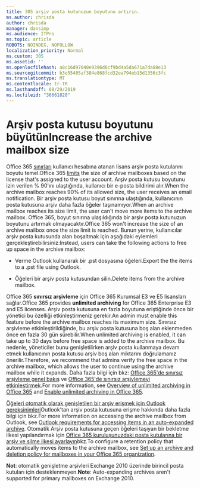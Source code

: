 ```yaml
---
title: 305 arşiv posta kutunuzun boyutunu artırın.
ms.author: chrisda
author: chrisda
manager: dansimp
ms.audience: ITPro
ms.topic: article
ROBOTS: NOINDEX, NOFOLLOW
localization_priority: Normal
ms.custom: 305
ms.assetid: ''
ms.openlocfilehash: a8c16d97040e9396d6cf9bd4a5da671a7da88e13
ms.sourcegitcommit: b3e55405af384e868fcd32ea794eb15d1356c3fc
ms.translationtype: MT
ms.contentlocale: tr-TR
ms.lasthandoff: 08/29/2019
ms.locfileid: "36661820"
---
```

# <a name="increase-the-archive-mailbox-size"></a><span data-ttu-id="c876b-102">Arşiv posta kutusu boyutunu büyütün</span><span class="sxs-lookup"><span data-stu-id="c876b-102">Increase the archive mailbox size</span></span>

<span data-ttu-id="c876b-103">Office 365 [sınırları](https://docs.microsoft.com/office365/servicedescriptions/exchange-online-service-description/exchange-online-limits#mailbox-storage-limits) kullanıcı hesabına atanan lisans arşiv posta kutularını boyutu temel.</span><span class="sxs-lookup"><span data-stu-id="c876b-103">Office 365 [limits](https://docs.microsoft.com/office365/servicedescriptions/exchange-online-service-description/exchange-online-limits#mailbox-storage-limits) the size of archive mailboxes based on the license that's assigned to the user account.</span></span> <span data-ttu-id="c876b-104">Arşiv posta kutusu boyutunu izin verilen % 90'ını ulaştığında, kullanıcı bir e-posta bildirimi alır.</span><span class="sxs-lookup"><span data-stu-id="c876b-104">When the archive mailbox reaches 90% of its allowed size, the user receives an email notification.</span></span> <span data-ttu-id="c876b-105">Bir arşiv posta kutusu boyut sınırına ulaştığında, kullanıcının posta kutusuna arşiv daha fazla öğeler taşınamıyor.</span><span class="sxs-lookup"><span data-stu-id="c876b-105">When an archive mailbox reaches its size limit, the user can't move more items to the archive mailbox.</span></span> <span data-ttu-id="c876b-106">Office 365, boyut sınırına ulaşıldığında bir arşiv posta kutunuzun boyutunu artırmak olmayacaktır.</span><span class="sxs-lookup"><span data-stu-id="c876b-106">Office 365 won't increase the size of an archive mailbox once the size limit is reached.</span></span> <span data-ttu-id="c876b-107">Bunun yerine, kullanıcılar arşiv posta kutusunda alan boşaltmak için aşağıdaki eylemleri gerçekleştirebilirsiniz:</span><span class="sxs-lookup"><span data-stu-id="c876b-107">Instead, users can take the following actions to free up space in the archive mailbox:</span></span>

- <span data-ttu-id="c876b-108">Verme Outlook kullanarak bir .pst dosyasına öğeleri.</span><span class="sxs-lookup"><span data-stu-id="c876b-108">Export the the items to a .pst file using Outlook.</span></span>

- <span data-ttu-id="c876b-109">Öğeleri bir arşiv posta kutusundan silin.</span><span class="sxs-lookup"><span data-stu-id="c876b-109">Delete items from the archive mailbox.</span></span>

<span data-ttu-id="c876b-110">Office 365 **sınırsız arşivleme** için Office 365 Kurumsal E3 ve E5 lisansları sağlar.</span><span class="sxs-lookup"><span data-stu-id="c876b-110">Office 365 provides **unlimited archiving** for Office 365 Enterprise E3 and E5 licenses.</span></span> <span data-ttu-id="c876b-111">Arşiv posta kutusuna en fazla boyutuna eriştiğinde önce bir yönetici bu özelliği etkinleştirmeniz gerekir.</span><span class="sxs-lookup"><span data-stu-id="c876b-111">An admin must enable this feature before the archive mailbox reaches its maximum size.</span></span> <span data-ttu-id="c876b-112">Sınırsız arşivleme etkinleştirildiğinde, bu arşiv posta kutusuna boş alan eklenmeden önce en fazla 30 gün sürebilir.</span><span class="sxs-lookup"><span data-stu-id="c876b-112">When unlimited archiving is enabled, it can take up to 30 days before free space is added to the archive mailbox.</span></span> <span data-ttu-id="c876b-113">Bu nedenle, yöneticiler bunu genişletilirken arşiv posta kullanmaya devam etmek kullanıcının posta kutusu arşiv boş alan miktarını doğrulamanız önerilir.</span><span class="sxs-lookup"><span data-stu-id="c876b-113">Therefore, we recommend that admins verify the free space in the archive mailbox, which allows the user to continue using the archive mailbox while it expands.</span></span> <span data-ttu-id="c876b-114">Daha fazla bilgi için bkz: [Office 365'de sınırsız arşivleme genel bakış](https://docs.microsoft.com/office365/securitycompliance/unlimited-archiving) ve [Office 365'de sınırsız arşivlemeyi etkinleştirmek](https://docs.microsoft.com/office365/securitycompliance/enable-unlimited-archiving).</span><span class="sxs-lookup"><span data-stu-id="c876b-114">For more information, see [Overview of unlimited archiving in Office 365](https://docs.microsoft.com/office365/securitycompliance/unlimited-archiving) and [Enable unlimited archiving in Office 365](https://docs.microsoft.com/office365/securitycompliance/enable-unlimited-archiving).</span></span>

<span data-ttu-id="c876b-115">[Öğeleri otomatik olarak genişletilen bir arşiv erişmek için Outlook gereksinimleri](https://docs.microsoft.com/office365/securitycompliance/unlimited-archiving#outlook-requirements-for-accessing-items-in-an-auto-expanded-archive)Outlook'tan arşiv posta kutusuna erişme hakkında daha fazla bilgi için bkz.</span><span class="sxs-lookup"><span data-stu-id="c876b-115">For more information on accessing the archive mailbox from Outlook, see [Outlook requirements for accessing items in an auto-expanded archive](https://docs.microsoft.com/office365/securitycompliance/unlimited-archiving#outlook-requirements-for-accessing-items-in-an-auto-expanded-archive).</span></span> <span data-ttu-id="c876b-116">Otomatik Arşiv posta kutusuna geçen öğeleri taşıyan bir bekletme ilkesi yapılandırmak için [Office 365 kuruluşunuzdaki posta kutularına bir arşiv ve silme ilkesi ayarlayın](https://docs.microsoft.com/office365/securitycompliance/set-up-an-archive-and-deletion-policy-for-mailboxes)bkz.</span><span class="sxs-lookup"><span data-stu-id="c876b-116">To configure a retention policy that automatically moves items to the archive mailbox, see [Set up an archive and deletion policy for mailboxes in your Office 365 organization](https://docs.microsoft.com/office365/securitycompliance/set-up-an-archive-and-deletion-policy-for-mailboxes).</span></span>

<span data-ttu-id="c876b-117">**Not**: otomatik genişletme arşivleri Exchange 2010 üzerinde birincil posta kutuları için desteklenmeyen.</span><span class="sxs-lookup"><span data-stu-id="c876b-117">**Note**: Auto-expanding archives aren't supported for primary mailboxes on Exchange 2010.</span></span>
